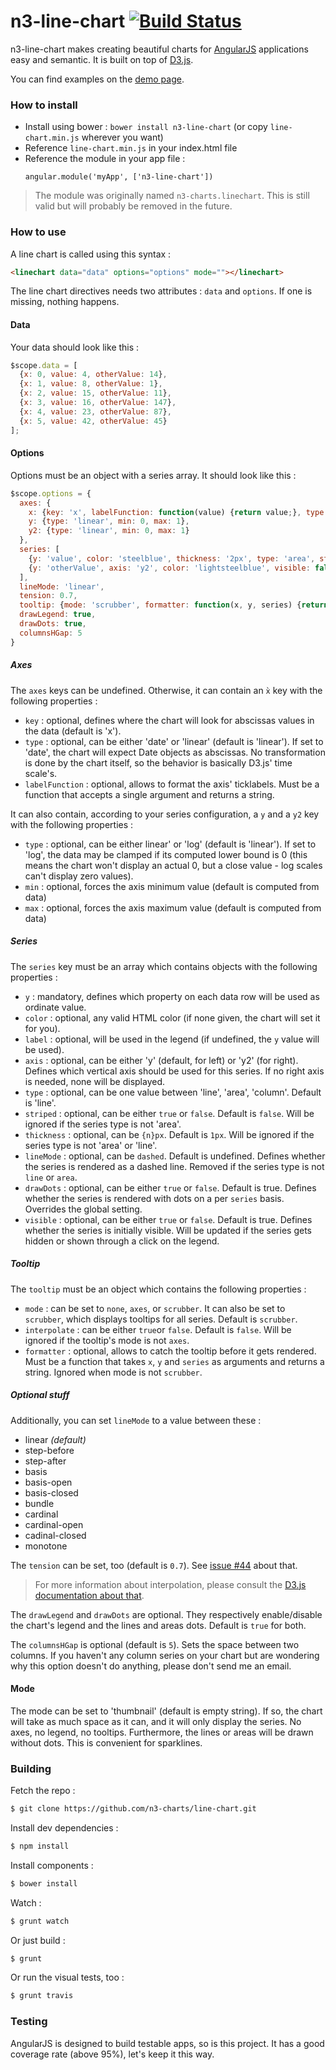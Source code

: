 # n3-line-chart [![Build Status](https://travis-ci.org/n3-charts/line-chart.svg?branch=master)](https://travis-ci.org/n3-charts/line-chart)

n3-line-chart makes creating beautiful charts for [AngularJS](http://angularjs.org/) applications easy and semantic. It is built on top of [D3.js](http://d3js.org/).

You can find examples on the [demo page](http://n3-charts.github.io/line-chart/).

### How to install
 + Install using bower : `bower install n3-line-chart` (or copy `line-chart.min.js` wherever you want)
 + Reference `line-chart.min.js` in your index.html file
 + Reference the module in your app file :
    ```
    angular.module('myApp', ['n3-line-chart'])
    ```

> The module was originally named `n3-charts.linechart`. This is still valid but will probably be removed in the future.

### How to use
A line chart is called using this syntax :

```html
<linechart data="data" options="options" mode=""></linechart>
```

The line chart directives needs two attributes : `data` and `options`. If one is missing, nothing happens.

#### Data
Your data should look like this :

```js
$scope.data = [
  {x: 0, value: 4, otherValue: 14},
  {x: 1, value: 8, otherValue: 1},
  {x: 2, value: 15, otherValue: 11},
  {x: 3, value: 16, otherValue: 147},
  {x: 4, value: 23, otherValue: 87},
  {x: 5, value: 42, otherValue: 45}
];
```

#### Options
Options must be an object with a series array. It should look like this :

```js
$scope.options = {
  axes: {
    x: {key: 'x', labelFunction: function(value) {return value;}, type: 'linear'},
    y: {type: 'linear', min: 0, max: 1},
    y2: {type: 'linear', min: 0, max: 1}
  },
  series: [
    {y: 'value', color: 'steelblue', thickness: '2px', type: 'area', striped: true, label: 'Pouet'},
    {y: 'otherValue', axis: 'y2', color: 'lightsteelblue', visible: false, drawDots: true}
  ],
  lineMode: 'linear',
  tension: 0.7,
  tooltip: {mode: 'scrubber', formatter: function(x, y, series) {return 'pouet';}},
  drawLegend: true,
  drawDots: true,
  columnsHGap: 5
}
```
##### Axes
The `axes` keys can be undefined. Otherwise, it can contain an `x̀` key with the following properties :

 + `key` : optional, defines where the chart will look for abscissas values in the data (default is 'x').
 + `type` : optional, can be either 'date' or 'linear' (default is 'linear'). If set to 'date', the chart will expect Date objects as abscissas. No transformation is done by the chart itself, so the behavior is basically D3.js' time scale's.
 + `labelFunction` : optional, allows to format the axis' ticklabels. Must be a function that accepts a single argument and returns a string.

It can also contain, according to your series configuration, a `y` and a `y2` key with the following properties :

 + `type` : optional, can be either linear' or 'log' (default is 'linear'). If set to 'log', the data may be clamped if its computed lower bound is 0 (this means the chart won't display an actual 0, but a close value - log scales can't display zero values).
 + `min` : optional, forces the axis minimum value (default is computed from data)
 + `max` : optional, forces the axis maximum value (default is computed from data)


##### Series
The `series` key must be an array which contains objects with the following properties :

+ `y` : mandatory, defines which property on each data row will be used as ordinate value.
+ `color` : optional, any valid HTML color (if none given, the chart will set it for you).
+ `label` : optional, will be used in the legend (if undefined, the `y` value will be used).
+ `axis` : optional, can be either 'y' (default, for left) or 'y2' (for right). Defines which vertical axis should be used for this series. If no right axis is needed, none will be displayed.
+ `type` : optional, can be one value between 'line', 'area', 'column'. Default is 'line'.
+ `striped` : optional, can be either `true` or `false`. Default is `false`. Will be ignored if the series type is not 'area'.
+ `thickness` : optional, can be `{n}px`. Default is `1px`. Will be ignored if the series type is not 'area' or 'line'.
+ `lineMode` : optional, can be `dashed`. Default is undefined. Defines whether the series is rendered as a dashed line. Removed if the series type is not `line` or `area`.
+ `drawDots` : optional, can be either `true` or `false`. Default is true. Defines whether the series is rendered with dots on a per `series` basis. Overrides the global setting.
+ `visible` : optional, can be either `true` or `false`. Default is true. Defines whether the series is initially visible. Will be updated if the series gets hidden or shown through a click on the legend.

##### Tooltip
The `tooltip` must be an object which contains the following properties :
 + `mode` : can be set to `none`, `axes`, or `scrubber`. It can also be set to `scrubber`, which displays tooltips for all series. Default is `scrubber`.
 + `interpolate` : can be either `true`or `false`. Default is `false`. Will be ignored if the tooltip's mode is not `axes`.
 + `formatter` : optional, allows to catch the tooltip before it gets rendered. Must be a function that takes `x`, `y` and `series` as arguments and returns a string. Ignored when mode is not `scrubber`.

##### Optional stuff
Additionally, you can set `lineMode` to a value between these :

+ linear *(default)*
+ step-before
+ step-after
+ basis
+ basis-open
+ basis-closed
+ bundle
+ cardinal
+ cardinal-open
+ cadinal-closed
+ monotone

The `tension` can be set, too (default is `0.7`). See [issue #44][2] about that.

> For more information about interpolation, please consult the [D3.js documentation about that][1].

The `drawLegend` and `drawDots` are optional. They respectively enable/disable the chart's legend and the lines and areas dots. Default is `true` for both.

The `columnsHGap` is optional (default is `5`). Sets the space between two columns. If you haven't any column series on your chart but are wondering why this option doesn't do anything, please don't send me an email.

#### Mode
The mode can be set to 'thumbnail' (default is empty string). If so, the chart will take as much space as it can, and it will only display the series. No axes, no legend, no tooltips. Furthermore, the lines or areas will be drawn without dots. This is convenient for sparklines.

### Building
Fetch the repo :
```sh
$ git clone https://github.com/n3-charts/line-chart.git
```

Install dev dependencies :
```sh
$ npm install
```

Install components :
```sh
$ bower install
```

Watch :
```sh
$ grunt watch
```

Or just build :
```sh
$ grunt
```

Or run the visual tests, too :
```sh
$ grunt travis
```


### Testing
AngularJS is designed to build testable apps, so is this project.
It has a good coverage rate (above 95%), let's keep it this way.

  [1]: https://github.com/mbostock/d3/wiki/SVG-Shapes#wiki-line_interpolate
  [2]: https://github.com/n3-charts/line-chart/issues/44

